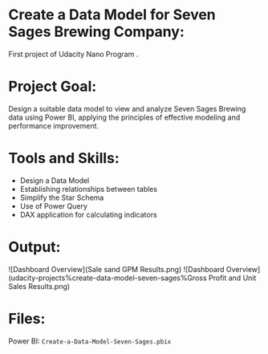 #  Create a Data Model for Seven Sages Brewing Company:
First project  of  Udacity Nano Program .

# Project Goal:
Design a suitable data model to view and analyze Seven Sages Brewing data using Power BI, applying the principles of effective modeling and performance improvement.

# Tools and Skills:
- Design a Data Model
- Establishing relationships between tables
- Simplify the Star Schema
- Use of Power Query
- DAX application for calculating indicators

# Output:
![Dashboard Overview](Sale sand GPM Results.png)
![Dashboard Overview](udacity-projects%create-data-model-seven-sages%Gross Profit and Unit Sales Results.png)

  
 # Files:
  Power BI: `Create-a-Data-Model-Seven-Sages.pbix`
